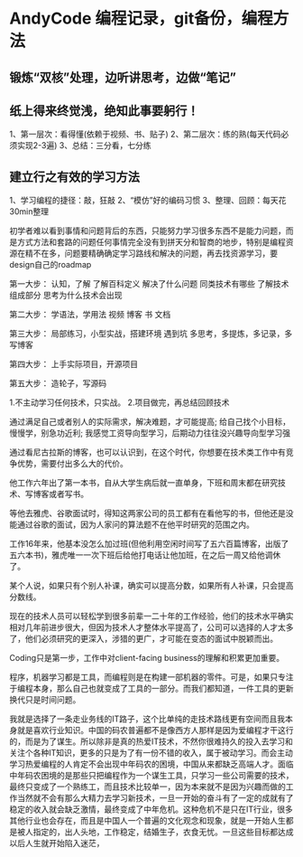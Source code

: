 # AndyCode 编程记录，git备份，编程方法

## 锻炼“双核”处理，边听讲思考，边做“笔记”
## 纸上得来终觉浅，绝知此事要躬行！
1、第一层次：看得懂(依赖于视频、书、贴子)
2、第二层次：练的熟(每天代码必须实现2-3遍)
3、总结：三分看，七分练

## 建立行之有效的学习方法
1、学习编程的捷径：敲，狂敲
2、“模仿”好的编码习惯
3、整理、回顾：每天花30min整理

初学者难以看到事情和问题背后的东西，只能努力学习很多东西不是能力问题，而是方式方法和套路的问题任何事情完全没有到拼天分和智商的地步，特别是编程资源在精不在多，问题要精确确定学习路线和解决的问题，再去找资源学习，要design自己的roadmap

第一大步：
认知，了解
了解百科定义
解决了什么问题 
同类技术有哪些
了解技术组成部分
思考为什么技术会出现

第二大步：
学语法，学用法
视频
博客
书
文档

第三大步：
局部练习，小型实战，搭建环境
遇到坑
多思考，多提炼，多记录，多写博客


第四大步：
上手实际项目，开源项目

第五大步：
造轮子，写源码

1.不主动学习任何技术，只实战。
2.项目做完，再总结回顾技术



通过满足自己或者别人的实际需求，解决难题，才可能提高; 给自己找个小目标，慢慢学，别急功近利; 我感觉工资导向型学习，后期动力往往没兴趣导向型学习强

通过看尼古拉斯的博客，也可以认识到，在这个时代，你想要在技术类工作中有竞争优势，需要付出多么大的代价。

他工作六年出了第一本书，自从大学生病后就一直单身，下班和周末都在研究技术、写博客或者写书。

等他去雅虎、谷歌面试时，得知这两家公司的员工都有在看他写的书，但他还是没能通过谷歌的面试，因为人家问的算法题不在他平时研究的范围之内。

工作16年来，他基本没怎么加过班(但他利用空闲时间写了五六百篇博客，出版了五六本书)，雅虎唯一一次下班后给他打电话让他加班，在之后一周又给他调休了。

某个人说，如果只有个别人补课，确实可以提高分数，如果所有人补课，只会提高分数线。

现在的技术人员可以轻松学到很多前辈一二十年的工作经验，他们的技术水平确实相对几年前进步很大，但因为技术人才整体水平提高了，公司可以选择的人才太多了，他们必须研究的更深入，涉猎的更广，才可能在变态的面试中脱颖而出。





Coding只是第一步，工作中对client-facing business的理解和积累更加重要。

程序，机器学习都是工具，而编程则是在构建一部机器的零件。可是，如果只专注于编程本身，那么自己也就变成了工具的一部分。而我们都知道，一件工具的更新换代只是时间问题。

我就是选择了一条走业务线的IT路子，这个比单纯的走技术路线更有空间而且我本身就是喜欢行业知识。中国的码农普遍都不是像西方人那样是因为爱编程才干这行的，而是为了谋生。所以除非是真的热爱IT技术，不然你很难持久的投入去学习和关注个各种IT知识，更多的只是为了有一份不错的收入，属于被动学习。而会主动学习热爱编程的人肯定不会出现中年码农的困境，中国从来都缺乏高端人才。面临中年码农困境的是那些只把编程作为一个谋生工具，只学习一些公司需要的技术，最终只变成了一个熟练工，而且技术比较单一，因为本来就不是因为兴趣而做的工作当然就不会有那么大精力去学习新技术，一旦一开始的奋斗有了一定的成就有了稳定的收入就会缺乏激情，最终变成了中年危机。这种危机不是只在IT行业，很多其他行业也会存在，而且是中国人一个普遍的文化观念和现象，就是一开始人生都是被人指定的，出人头地，工作稳定，结婚生子，衣食无忧。一旦这些目标都达成以后人生就开始陷入迷茫，
